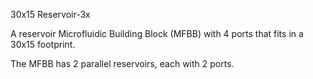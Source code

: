 30x15 Reservoir-3x

A reservoir Microfluidic Building Block (MFBB) with 4 ports that fits in a 30x15 footprint.

The MFBB has 2 parallel reservoirs, each with 2 ports.
